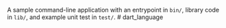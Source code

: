A sample command-line application with an entrypoint in `bin/`, library code
in `lib/`, and example unit test in `test/`.
#   d a r t _ l a n g u a g e  
 